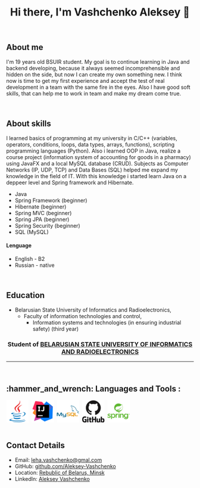 <h1 align="center">Hi there, I'm Vashchenko Aleksey 👋</h1>
<br>

## About me
I'm 19 years old BSUIR student. My goal is to continue learning in Java and backend developing, because it always seemed incomprehensible and hidden on the side, but now I can create my own something new. I think now is time to get my first experience and accept the test of real development in a team with the same fire in the eyes. Also I have good soft skills, that can help me to work in team and make my dream come true.

<br>

## About skills
I learned basics of programming at my university in C/C++ (variables, operators, conditions, loops, data types, arrays, functions), scripting programming languages (Python). Also i learned OOP in Java, realize a course project (information system of accounting for goods in a pharmacy) using JavaFX and a local MySQL database (CRUD). Subjects as Computer Networks (IP, UDP, TCP) and Data Bases (SQL) helped me expand my knowledge in the field of IT. With this knowledge i started learn Java on a deppeer level and Spring framework and Hibernate.
- Java
- Spring Framework (beginner)
- Hibernate (beginner)
- Spring MVC (beginner)
- Spring JPA (beginner)
- Spring Security (beginner)
- SQL (MySQL)

#### Lenguage
- English - B2
- Russian - native
<br>

## Education
- Belarusian State University of Informatics and Radioelectronics, <br>
    - Faculty of information technologies and control, <br>
        - Information systems and technologies (in ensuring industrial safety) (third year)
<h3 align="center">Student of <a href="https://www.bsuir.by/">BELARUSIAN STATE UNIVERSITY OF INFORMATICS AND RADIOELECTRONICS<a/></h3>
<hr></hr>
  <br>
<h2>:hammer_and_wrench: Languages and Tools :</h2>
<div>
  <img src="https://github.com/devicons/devicon/blob/master/icons/java/java-original.svg" title="Java" width="60" height="60"/>&nbsp;
  <img src="https://github.com/devicons/devicon/blob/master/icons/intellij/intellij-original.svg"  title="Intellij IDEA" alt="Intellij IDEA" width="60" height="60"/>&nbsp;
  <img src="https://github.com/devicons/devicon/blob/master/icons/mysql/mysql-original-wordmark.svg" title="MySQL" width="60" height="60"/>&nbsp;
  <img src="https://github.com/devicons/devicon/blob/master/icons/github/github-original-wordmark.svg" title="GitHub" width="60" height="60"/>&nbsp;
  <img src="https://github.com/devicons/devicon/blob/master/icons/spring/spring-original-wordmark.svg" title="Spring Framework" width="60" height="60"/>&nbsp;
</div>
<br>
  
## Contact Details

* Email: [leha.vashchenko@gmal.com](mailto:leha.vashchenko@gmail.com)
* GitHub: [github.com/Aleksey-Vashchenko](https://github.com/Aleksey-Vashchenko)
* Location: [Rebublic of Belarus, Minsk](https://maps.app.goo.gl/9AxLR6toDqbDJQjp6)
* LinkedIn: [Aleksey Vashchenko](https://www.linkedin.com/in/aleksey-vashchenko-05b982204/)
